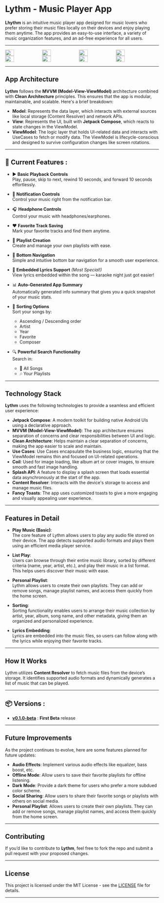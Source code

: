 # Lythm - Music Player App

**Lhythm** is an intuitive music player app designed for music lovers who prefer storing their music files locally on their devices and enjoy playing them anytime. The app provides an easy-to-use interface, a variety of music organization features, and an ad-free experience for all users.

---

<div style="display: flex; flex-wrap: wrap;">
  <img src="https://github.com/user-attachments/assets/52a162dd-5c08-41fa-8ece-4e20cc398548" width="24%" />
  <img src="https://github.com/user-attachments/assets/86fafd0f-ecb1-43c3-852b-90e97846819f" width="24%" />
  <img src="https://github.com/user-attachments/assets/9c770016-4db3-41aa-b435-43bfc0237f0a" width="24%" />
  <img src="https://github.com/user-attachments/assets/b13f1c27-35e2-42a2-9375-7548eee439cb" width="24%" />
  <img src="https://github.com/user-attachments/assets/335d65ea-dcec-4ff1-ade4-946a8539b71f" width="24%" />
  <img src="https://github.com/user-attachments/assets/6bd76060-541e-4924-94f8-5b8ee9d8e3ef" width="24%" />
  <img src="https://github.com/user-attachments/assets/e693d197-5b4c-40e1-b028-12ce26f6da2b" width="24%" />
  <img src="https://github.com/user-attachments/assets/576e6448-7aa1-4670-8fd5-fd56d26fbae9" width="24%" />
</div>

---

## App Architecture

**Lythm** follows the **MVVM (Model-View-ViewModel)** architecture combined with **Clean Architecture** principles. This ensures that the app is modular, maintainable, and scalable. Here's a brief breakdown:

- **Model**: Represents the data layer, which interacts with external sources like local storage (Content Resolver) and network APIs.
- **View**: Represents the UI, built with **Jetpack Compose**, which reacts to state changes in the ViewModel.
- **ViewModel**: The logic layer that holds UI-related data and interacts with UseCases to fetch or modify data. The ViewModel is lifecycle-conscious and designed to survive configuration changes like screen rotations.

---


## 🎵 Current  Features :

- ▶️ **Basic Playback Controls**  
  Play, pause, skip to next, rewind 10 seconds, and forward 10 seconds effortlessly.

- 🔔 **Notification Controls**  
  Control your music right from the notification bar.

- 🎧 **Headphone Controls**  
  Control your music with headphones/earphones.

- ❤️ **Favorite Track Saving**  
  Mark your favorite tracks and find them anytime.

- 📁 **Playlist Creation**  
  Create and manage your own playlists with ease.

- 🧭 **Bottom Navigation**  
  Simple and intuitive bottom bar navigation for a smooth user experience.

- 🎤 **Embedded Lyrics Support** *(Most Special!)*  
  View lyrics embedded within the song — karaoke night just got easier!

- 📊 **Auto-Generated App Summary**  
  Automatically generated info summary that gives you a quick snapshot of your music stats.

- 🧠 **Sorting Options**  
  Sort your songs by:
  - Ascending / Descending order  
  - Artist  
  - Year  
  - Favorite  
  - Composer

- 🔍 **Powerful Search Functionality**  
  Search in:
  - 🎼 All Songs  
  - 🎶 Your Playlists  

---

## Technology Stack

**Lythm** uses the following technologies to provide a seamless and efficient user experience:

- **Jetpack Compose**: A modern toolkit for building native Android UIs using a declarative approach.
- **MVVM (Model-View-ViewModel)**: The app architecture ensures separation of concerns and clear responsibilities between UI and logic.
- **Clean Architecture**: Helps maintain a clear separation of concerns, making the app easier to scale and maintain.
- **Use Cases**: Use Cases encapsulate the business logic, ensuring that the ViewModel remains thin and focused on UI-related operations.
- **Coil**: Used for image loading, like album art or cover images, to ensure smooth and fast image handling.
- **Splash API**: A feature to display a splash screen that loads essential data asynchronously at the start of the app.
- **Content Resolver**: Interacts with the device's storage to access and manage music files.
- **Fancy Toasts**: The app uses customized toasts to give a more engaging and visually appealing user experience.

---

## Features in Detail

- **Play Music (Basic)**:  
  The core feature of Lythm allows users to play any audio file stored on their device. The app detects supported audio formats and plays them using an efficient media player service.

- **List Play**:  
  Users can browse through their entire music library, sorted by different criteria (name, year, artist, etc.), and play their music in a list format. This helps users discover their music with ease.

- **Personal Playlist**:  
  Lythm allows users to create their own playlists. They can add or remove songs, manage playlist names, and access them quickly from the home screen.

- **Sorting**:  
  Sorting functionality enables users to arrange their music collection by artist, year, album, song name, and other metadata, giving them an organized and personalized experience.

- **Lyrics Embedding**:  
  Lyrics are embedded into the music files, so users can follow along with the lyrics while enjoying their favorite tracks.

---

## How It Works

Lythm utilizes **Content Resolver** to fetch music files from the device’s storage. It identifies supported audio formats and dynamically generates a list of music that can be played.


---
## 📦 Versions :

- [**v0.1.0-beta**](https://github.com/Codexyze/Lhythm/releases/tag/v0.1.0-beta) : **First Beta** release

---
## Future Improvements

As the project continues to evolve, here are some features planned for future updates:

- **Audio Effects**: Implement various audio effects like equalizer, bass boost, etc.
- **Offline Mode**: Allow users to save their favorite playlists for offline listening.
- **Dark Mode**: Provide a dark theme for users who prefer a more subdued color scheme.
- **Social Sharing**: Allow users to share their favorite songs or playlists with others on social media.
- **Personal Playlist**: Allows users to create their own playlists. They can add or remove songs, manage playlist names, and access them quickly from the home screen.

---

## Contributing

If you’d like to contribute to **Lythm**, feel free to fork the repo and submit a pull request with your proposed changes.

---

## License

This project is licensed under the MIT License - see the [LICENSE](LICENSE) file for details.

---
